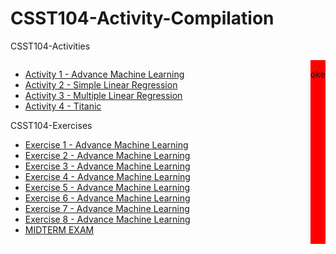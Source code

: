 # **CSST104-Activity-Compilation**

CSST104-Activities

<div style = "display : flex; justify-content: space-between;">
<div>
<ul>
<li>
  <a href="https://github.com/sancon-simon/CSST104-Activity-Compilation/tree/main/Activity_Compilation/Activity_1_Advance_Machine_Learning_(SanconS).ipynb" target = "_blank">Activity 1 - Advance Machine Learning</a>
</li>
  
<li>
  <a href="https://github.com/sancon-simon/CSST104-Activity-Compilation/blob/main/Activity_Compilation/Activity_2_Simple_Linear_Regression(SanconS).ipynb" target = "_blank">Activity 2 - Simple Linear Regression</a>
</li>

<li>
  <a href="https://github.com/sancon-simon/CSST104-Activity-Compilation/blob/main/Activity_Compilation/Activity_3_Multiple_Linear_Regression(SanconS).ipynb" target = "_blank">Activity 3 - Multiple Linear Regression</a>
</li>

<li>
  <a href="https://github.com/sancon-simon/CSST104-Activity-Compilation/blob/main/Activity_Compilation/Activity_4_Titanic(SanconS).ipynb" target = "_blank">Activity 4 - Titanic</a>
</li>
</ul>

CSST104-Exercises

<ul>
<li>
  <a href="https://github.com/sancon-simon/CSST104-Activity-Compilation/blob/main/Exercises_Compilation/3B_SANCON_EXER1.ipynb" target = "_blank">Exercise 1 - Advance Machine Learning</a>
</li>
  
<li>
  <a href="https://github.com/sancon-simon/CSST104-Activity-Compilation/blob/main/Exercises_Compilation/3B_SANCON_EXER2.ipynb" target = "_blank">Exercise 2 - Advance Machine Learning</a>
</li>

<li>
  <a href="https://github.com/sancon-simon/CSST104-Activity-Compilation/blob/main/Exercises_Compilation/3B_SANCON_EXER3.ipynb" target = "_blank">Exercise 3 - Advance Machine Learning</a>
</li>

<li>
  <a href="https://github.com/sancon-simon/CSST104-Activity-Compilation/blob/main/Exercises_Compilation/3B_SANCON_EXER4.ipynb" target = "_blank">Exercise 4 - Advance Machine Learning</a>
</li>

<li>
  <a href="https://github.com/sancon-simon/CSST104-Activity-Compilation/blob/main/Exercises_Compilation/3B_SANCON_EXER5.ipynb" target = "_blank">Exercise 5 - Advance Machine Learning</a>
</li>

<li>
  <a href="https://github.com/sancon-simon/CSST104-Activity-Compilation/blob/main/Exercises_Compilation/3B_SANCON_EXER6.ipynb" target = "_blank">Exercise 6 - Advance Machine Learning</a>
</li>

<li>
  <a href="https://github.com/sancon-simon/CSST104-Activity-Compilation/blob/main/Exercises_Compilation/3B_SANCON_EXER7.ipynb" target = "_blank">Exercise 7 - Advance Machine Learning</a>
</li>

<li>
  <a href="https://github.com/sancon-simon/CSST104-Activity-Compilation/blob/main/Exercises_Compilation/3B_SANCON_EXER8.ipynb" target = "_blank">Exercise 8 - Advance Machine Learning</a>
</li>

<li>
  <a href="https://github.com/sancon-simon/CSST104-Activity-Compilation/blob/main/Exercises_Compilation/3B_SANCON_MIDTERM.ipynb" target = "_blank">MIDTERM EXAM</a>
</li>

</ul>
</div>

<div style = "background-color: red;">
<p>
  oke
</p>
</div>
</div>
